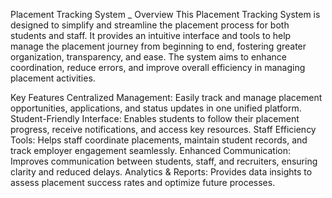 Placement Tracking System _ Overview
This Placement Tracking System is designed to simplify and streamline the placement process for both students and staff. It provides an intuitive interface and tools to help manage the placement journey from beginning to end, fostering greater organization, transparency, and ease. The system aims to enhance coordination, reduce errors, and improve overall efficiency in managing placement activities.

Key Features
Centralized Management: Easily track and manage placement opportunities, applications, and status updates in one unified platform.
Student-Friendly Interface: Enables students to follow their placement progress, receive notifications, and access key resources.
Staff Efficiency Tools: Helps staff coordinate placements, maintain student records, and track employer engagement seamlessly.
Enhanced Communication: Improves communication between students, staff, and recruiters, ensuring clarity and reduced delays.
Analytics & Reports: Provides data insights to assess placement success rates and optimize future processes.
